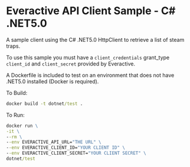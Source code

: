 # Everactive API Client Sample - C# .NET5.0

A sample client using the C# .NET5.0 HttpClient to retrieve a list of steam traps.

To use this sample you must have a `client_credentials` grant_type `client_id` and `client_secret` provided by Everactive.

A Dockerfile is included to test on an environment that does not have .NET5.0 installed (Docker is required).

To Build:

```cmd
docker build -t dotnet/test .
```

To Run:

```cmd
docker run \
-it \
--rm \
--env EVERACTIVE_API_URL="THE URL" \
--env EVERACTIVE_CLIENT_ID="YOUR CLIENT ID" \
--env EVERACTIVE_CLIENT_SECRET="YOUR CLIENT SECRET" \
dotnet/test
```

